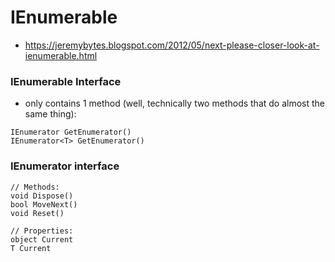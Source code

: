 # IEnumerable
- https://jeremybytes.blogspot.com/2012/05/next-please-closer-look-at-ienumerable.html

### IEnumerable<T> Interface
- only contains 1 method (well, technically two methods that do almost the same thing):
```
IEnumerator GetEnumerator()
IEnumerator<T> GetEnumerator()
```
### IEnumerator<T> interface
```
// Methods:
void Dispose()
bool MoveNext()
void Reset()

// Properties:
object Current
T Current
```
